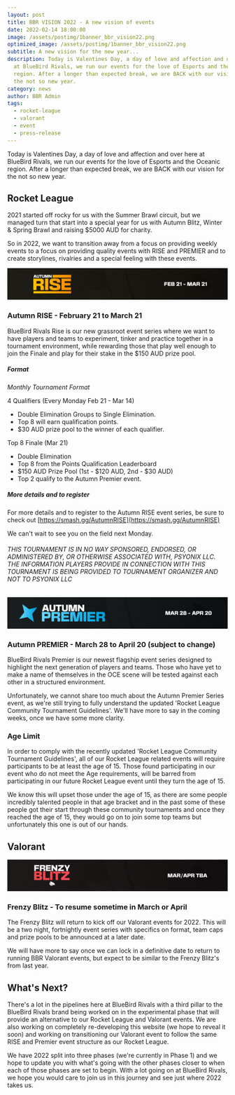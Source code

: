 ```yaml
---
layout: post
title: BBR VISION 2022 - A new vision of events
date: 2022-02-14 18:00:00
image: /assets/postimg/1banner_bbr_vision22.png
optimized_image: /assets/postimg/1banner_bbr_vision22.png
subtitle: A new vision for the new year...
description: Today is Valentines Day, a day of love and affection and over here
  at BlueBird Rivals, we run our events for the love of Esports and the Oceanic
  region. After a longer than expected break, we are BACK with our vision for
  the not so new year.
category: news
author: BBR Admin
tags:
  - rocket-league
  - valorant
  - event
  - press-release
---
```

Today is Valentines Day, a day of love and affection and over here at BlueBird Rivals, we run our events for the love of Esports and the Oceanic region. After a longer than expected break, we are BACK with our vision for the not so new year.

## Rocket League

2021 started off rocky for us with the Summer Brawl circuit, but we managed turn that start into a special year for us with Autumn Blitz, Winter & Spring Brawl and raising $5000 AUD for charity.

So in 2022, we want to transition away from a focus on providing weekly events to a focus on providing quality events with RISE and PREMIER and to create storylines, rivalries and a special feeling with these events.

![ ](/assets/postimg/2post_RISE_BANNER.png)

### Autumn RISE - February 21 to March 21

BlueBird Rivals Rise is our new grassroot event series where we want to have players and teams to experiment, tinker and practice together in a tournament environment, while rewarding those that play well enough to join the Finale and play for their stake in the $150 AUD prize pool.

##### Format

_Monthly Tournament Format_

4 Qualifiers (Every Monday Feb 21 - Mar 14)
-   Double Elimination Groups to Single Elimination.
-   Top 8 will earn qualification points.
-   $30 AUD prize pool to the winner of each qualifier.
    
Top 8 Finale (Mar 21)
-   Double Elimination
-   Top 8 from the Points Qualification Leaderboard
-   $150 AUD Prize Pool (1st - $120 AUD, 2nd - $30 AUD)
-   Top 2 qualify to the Autumn Premier event.
    

##### More details and to register

For more details and to register to the Autumn RISE event series, be sure to check out [https://smash.gg/AutumnRISE](https://smash.gg/AutumnRISE)

We can't wait to see you on the field next Monday.

###### _THIS TOURNAMENT IS IN NO WAY SPONSORED, ENDORSED, OR ADMINISTERED BY, OR OTHERWISE ASSOCIATED WITH, PSYONIX LLC. THE INFORMATION PLAYERS PROVIDE IN CONNECTION WITH THIS TOURNAMENT IS BEING PROVIDED TO TOURNAMENT ORGANIZER AND NOT TO PSYONIX LLC_
![ ](/assets/postimg/2post_PREMIER_BANNER.png)
### Autumn PREMIER - March 28 to April 20 (subject to change)

BlueBird Rivals Premier is our newest flagship event series designed to highlight the next generation of players and teams. Those who have yet to make a name of themselves in the OCE scene will be tested against each other in a structured environment.

Unfortunately, we cannot share too much about the Autumn Premier Series event, as we're still trying to fully understand the updated 'Rocket League Community Tournament Guidelines'. We'll have more to say in the coming weeks, once we have some more clarity.

### Age Limit

In order to comply with the recently updated 'Rocket League Community Tournament Guidelines', all of our Rocket League related events will require participants to be at least the age of 15. Those found participating in our event who do not meet the Age requirements, will be barred from participating in our future Rocket League event until they turn the age of 15.

We know this will upset those under the age of 15, as there are some people incredibly talented people in that age bracket and in the past some of these people got their start through these community tournaments and once they reached the age of 15, they would go on to join some top teams but unfortunately this one is out of our hands.

## Valorant
![ ](/assets/postimg/2post_FRENZY_BLITZ_BANNER.png)

### Frenzy Blitz - To resume sometime in March or April

The Frenzy Blitz will return to kick off our Valorant events for 2022. This will be a two night, fortnightly event series with specifics on format, team caps and prize pools to be announced at a later date.

We will have more to say once we can lock in a definitive date to return to running BBR Valorant events, but expect to be similar to the Frenzy Blitz's from last year.

## What's Next?

There's a lot in the pipelines here at BlueBird Rivals with a third pillar to the BlueBird Rivals brand being worked on in the experimental phase that will provide an alternative to our Rocket League and Valorant events. We are also working on completely re-developing this website (we hope to reveal it soon) and working on transitioning our Valorant event to follow the same RISE and Premier event structure as our Rocket League.

We have 2022 split into three phases (we're currently in Phase 1) and we hope to update you with what's going with the other phases closer to when each of those phases are set to begin. With a lot going on at BlueBird Rivals, we hope you would care to join us in this journey and see just where 2022 takes us.